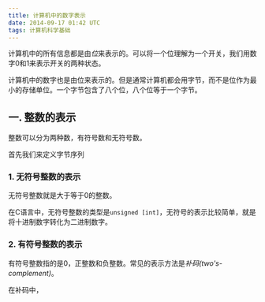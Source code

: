 ```yaml
---
title: 计算机中的数字表示
date: 2014-09-17 01:42 UTC
tags: 计算机科学基础
---
```


计算机中的所有信息都是由*位*来表示的。可以将一个位理解为一个开关，我们用数字0和1来表示开关的两种状态。

计算机中的数字也是由位来表示的。但是通常计算机都会用字节，而不是位作为最小的存储单位。一个字节包含了八个位，八个位等于一个字节。

## 一. 整数的表示

整数可以分为两种数，有符号数和无符号数。

首先我们来定义字节序列

### 1. 无符号整数的表示

无符号整数就是大于等于0的整数。

在C语言中，无符号整数的类型是`unsigned [int]`，无符号的表示比较简单，就是将十进制数字转化为二进制数字。

### 2. 有符号整数的表示

有符号整数指的是0，正整数和负整数。常见的表示方法是*补码(two's-complement)*。

在补码中，
